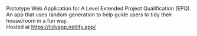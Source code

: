 Prototype Web Application for A Level Extended Project Qualification (EPQ).  
An app that uses random generation to help guide users to tidy their house/room in a fun way.  
Hosted at https://tidyapp.netlify.app/  
